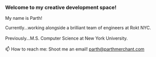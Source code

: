 ### Welcome to my creative development space!

My name is Parth!

Currently...working alongside a brilliant team of engineers at Rokt NYC.<br><br>
Previously...M.S. Computer Science at New York University.<br><br>
📫 How to reach me: Shoot me an email! parth@parthmerchant.com<br>
